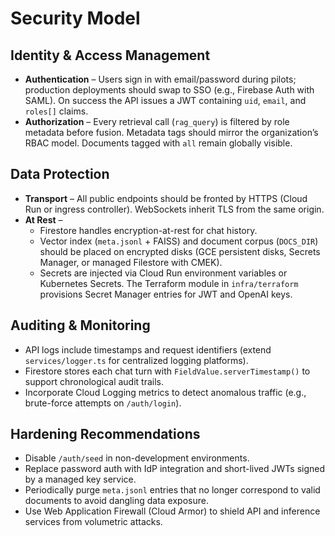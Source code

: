 # Security Model

## Identity & Access Management

- **Authentication** – Users sign in with email/password during pilots; production deployments should swap to SSO (e.g., Firebase Auth with SAML). On success the API issues a JWT containing `uid`, `email`, and `roles[]` claims.
- **Authorization** – Every retrieval call (`rag_query`) is filtered by role metadata before fusion. Metadata tags should mirror the organization’s RBAC model. Documents tagged with `all` remain globally visible.

## Data Protection

- **Transport** – All public endpoints should be fronted by HTTPS (Cloud Run or ingress controller). WebSockets inherit TLS from the same origin.
- **At Rest** –
  - Firestore handles encryption-at-rest for chat history.
  - Vector index (`meta.jsonl` + FAISS) and document corpus (`DOCS_DIR`) should be placed on encrypted disks (GCE persistent disks, Secrets Manager, or managed Filestore with CMEK).
  - Secrets are injected via Cloud Run environment variables or Kubernetes Secrets. The Terraform module in `infra/terraform` provisions Secret Manager entries for JWT and OpenAI keys.

## Auditing & Monitoring

- API logs include timestamps and request identifiers (extend `services/logger.ts` for centralized logging platforms).
- Firestore stores each chat turn with `FieldValue.serverTimestamp()` to support chronological audit trails.
- Incorporate Cloud Logging metrics to detect anomalous traffic (e.g., brute-force attempts on `/auth/login`).

## Hardening Recommendations

- Disable `/auth/seed` in non-development environments.
- Replace password auth with IdP integration and short-lived JWTs signed by a managed key service.
- Periodically purge `meta.jsonl` entries that no longer correspond to valid documents to avoid dangling data exposure.
- Use Web Application Firewall (Cloud Armor) to shield API and inference services from volumetric attacks.
